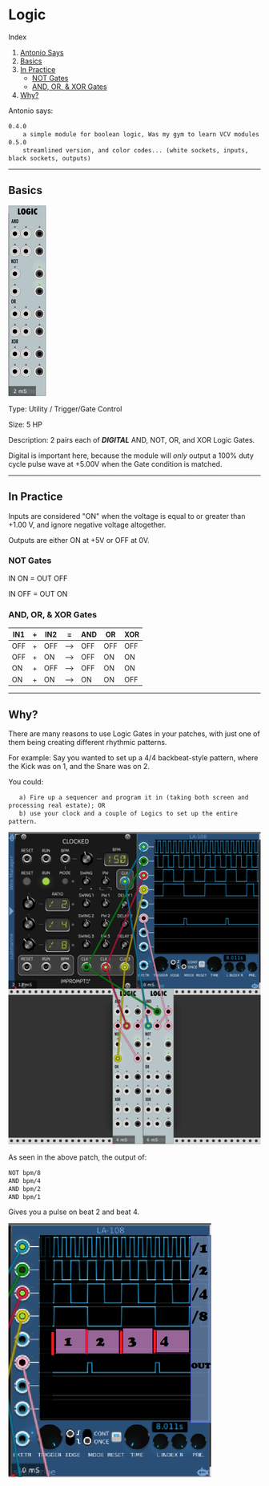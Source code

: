 # Logic

Index
1. [Antonio Says](logic.md#antonio-says)
2. [Basics](logic.md#basics)
3. [In Practice](logic.md#in-practice)
    - [NOT Gates](logic.md#not-gates)
    - [AND, OR, & XOR Gates](logic.md#and-or--xor-gates)
4. [Why?](logic.md#why--)



Antonio says: 

	0.4.0 
		a simple module for boolean logic, Was my gym to learn VCV modules
	0.5.0
		streamlined version, and color codes... (white sockets, inputs, black sockets, outputs)
---
## Basics

![](./Logic.png)

Type: Utility / Trigger/Gate Control

Size: 5 HP

Description: 2 pairs each of ***DIGITAL*** AND, NOT, OR, and XOR Logic Gates. 

Digital is important here, because the module will *only* output a 100% duty cycle pulse wave at +5.00V when the Gate condition is matched.

---

## In Practice

Inputs are considered "ON" when the voltage is equal to or greater than +1.00 V, and ignore negative voltage altogether.

Outputs are either ON at +5V or OFF at 0V.

### NOT Gates

IN ON = OUT OFF

IN OFF = OUT ON

### AND, OR, & XOR Gates

|IN1|+|IN2|=|AND|OR|XOR| 
|---|---|---|---|---|---|---|
|OFF|+|OFF|-->|OFF|OFF|OFF|
|OFF|+|ON|-->|OFF|ON|ON|
|ON|+|OFF|-->|OFF|ON|ON|
|ON|+|ON|-->|ON|ON|OFF|

---

## Why?

There are many reasons to use Logic Gates in your patches, with just one of them being creating different rhythmic patterns.

For example: Say you wanted to set up a 4/4 backbeat-style pattern, where the Kick was on 1, and the Snare was on 2. 

You could:

``` \start and end codeblock with 3 backticks
   a) Fire up a sequencer and program it in (taking both screen and processing real estate); OR
   b) use your clock and a couple of Logics to set up the entire pattern.
```

![](./logic2.png)

As seen in the above patch, the output of:

	NOT bpm/8 
	AND bpm/4
	AND bpm/2
	AND bpm/1

Gives you a pulse on beat 2 and beat 4.

![](./logic3b.png)
